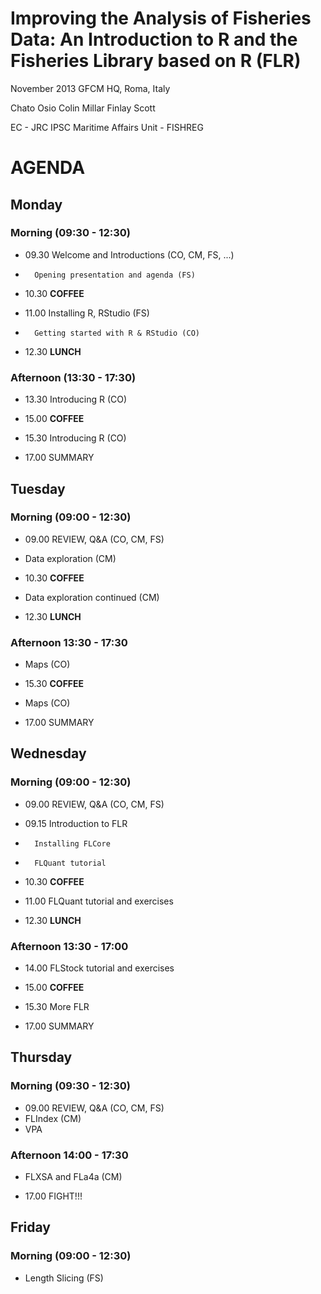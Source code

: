 # Improving the Analysis of Fisheries Data: An Introduction to R and the Fisheries Library based on R (FLR) 
November 2013
GFCM HQ, Roma, Italy

Chato Osio
Colin Millar
Finlay Scott

EC - JRC
IPSC
Maritime Affairs Unit - FISHREG

# AGENDA #

## Monday ##

### Morning (09:30 - 12:30) ###


* 09.30 Welcome and Introductions (CO, CM, FS, ...)
*       Opening presentation and agenda (FS)

* 10.30 **COFFEE**

* 11.00 Installing R, RStudio (FS)
*       Getting started with R & RStudio (CO)

* 12.30 **LUNCH**

### Afternoon (13:30 - 17:30) ###

* 13.30 Introducing R (CO)

* 15.00 **COFFEE**

* 15.30 Introducing R (CO)

* 17.00 SUMMARY


## Tuesday ##

### Morning (09:00 - 12:30) ###

* 09.00 REVIEW, Q&A (CO, CM, FS)

* Data exploration (CM)

* 10.30 **COFFEE**

* Data exploration continued (CM)


* 12.30 **LUNCH**

### Afternoon 13:30 - 17:30 ###

* Maps (CO)

* 15.30 **COFFEE**

* Maps (CO)

* 17.00 SUMMARY


## Wednesday ##

### Morning (09:00 - 12:30) ###

* 09.00 REVIEW, Q&A (CO, CM, FS)

* 09.15 Introduction to FLR
*       Installing FLCore
*       FLQuant tutorial

* 10.30 **COFFEE**

* 11.00 FLQuant tutorial and exercises

* 12.30 **LUNCH**

### Afternoon 13:30 - 17:00 ###

* 14.00 FLStock tutorial and exercises

* 15.00 **COFFEE**

* 15.30 More FLR

* 17.00 SUMMARY


## Thursday ##

### Morning (09:30 - 12:30) ###
* 09.00 REVIEW, Q&A (CO, CM, FS)
* FLIndex (CM)
* VPA

### Afternoon 14:00 - 17:30 ###
* FLXSA and FLa4a (CM)

* 17.00 FIGHT!!!

## Friday ##

### Morning (09:00 - 12:30) ###
*  Length Slicing (FS)





